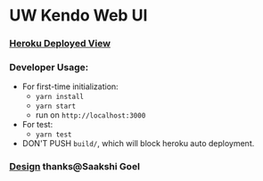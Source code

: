 # UW Kendo Web UI
### [Heroku Deployed View](https://uw-kendo-web.herokuapp.com/)
### Developer Usage:
   - For first-time initialization:
     - `yarn install`
     - `yarn start`
     - run on `http://localhost:3000`
   - For test:
     - `yarn test`
   - DON'T PUSH `build/`, which will block heroku auto deployment.
### [Design](https://www.figma.com/file/Pk82TI8MmukIKFk7ICZ9H2/UW-Kendo?node-id=57%3A0) thanks@Saakshi Goel
